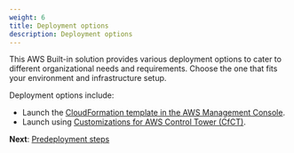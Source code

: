 ```yaml
---
weight: 6
title: Deployment options
description: Deployment options
---
```


This AWS Built-in solution provides various deployment options to cater to different organizational needs and requirements. Choose the one that fits your environment and infrastructure setup.

Deployment options include:

* Launch the [CloudFormation template in the AWS Management Console](/deployment-steps/index.html#launch-cfn).
* Launch using [Customizations for AWS Control Tower (CfCT)](/deployment-steps/index.html#launch-cfct).

**Next**: [Predeployment steps](/pre-deployment-steps/index.html)